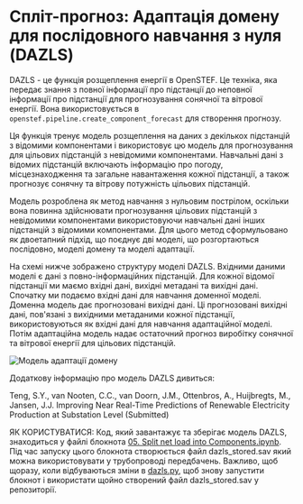 # Спліт-прогноз: Адаптація домену для послідовного навчання з нуля (DAZLS)

DAZLS - це функція розщеплення енергії в OpenSTEF. Це техніка, яка
передає знання з повної інформації про підстанції до неповної інформації
про підстанції для прогнозування сонячної та вітрової енергії. Вона
використовується в `openstef.pipeline.create_component_forecast` для
створення прогнозу.

Ця функція тренує модель розщеплення на даних з декількох підстанцій з
відомими компонентами і використовує цю модель для прогнозування для
цільових підстанцій з невідомими компонентами. Навчальні дані з відомих
підстанцій включають інформацію про погоду, місцезнаходження та загальне
навантаження кожної підстанції, а також прогнозує сонячну та вітрову
потужність цільових підстанцій.

Модель розроблена як метод навчання з нульовим пострілом, оскільки вона
повинна здійснювати прогнозування цільових підстанцій з невідомими
компонентами використовуючи навчальні дані інших підстанцій з відомими
компонентами. Для цього метод сформульовано як двоетапний підхід, що
поєднує дві моделі, що розгортаються послідовно, моделі домену та моделі
адаптації.

На схемі нижче зображено структуру моделі DAZLS. Вхідними даними моделі
є дані з повно-інформаційних підстанцій. Для кожної відомої підстанції
ми маємо вхідні дані, вихідні метадані та вихідні дані. Спочатку ми
подаємо вхідні дані для навчання доменної моделі. Доменна модель дає
прогнозовані вихідні дані. Ці прогнозовані вихідні дані, пов'язані з
вихідними метаданими кожної підстанції, використовуються як вхідні дані
для навчання адаптаційної моделі. Потім адаптаційна модель надає
остаточний прогноз виробітку сонячної та вітрової енергії для цільових
підстанцій.

![Модель адаптації
домену](https://user-images.githubusercontent.com/66070103/189650328-377ebb79-e8a7-40c6-acf3-64a5bb6197a4.jpg)

Додаткову інформацію про модель DAZLS дивиться:

Teng, S.Y., van Nooten, C.C., van Doorn, J.M., Ottenbros, A.,
Huijbregts, M., Jansen, J.J. Improving Near Real-Time Predictions of
Renewable Electricity Production at Substation Level (Submitted)

ЯК КОРИСТУВАТИСЯ: Код, який завантажує та зберігає модель DAZLS,
знаходиться у файлі блокнота [05. Split net load into
Components.ipynb](https://github.com/OpenSTEF/openstef-offline-example/tree/master/examples/05.%20Split%20net%20load%20into%20Components).
Під час запуску цього блокнота створюється файл dazls_stored.sav який
можна використовувати у трубопроводі передбачень. Важливо, щоб щоразу,
коли відбуваються зміни в
[dazls.py](https://github.com/OpenSTEF/openstef/blob/main/openstef/model/regressors/dazls.py),
щоб знову запустити блокнот і використати щойно створений файл
dazls_stored.sav у репозиторії.
